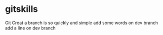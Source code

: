 # gitskills
Git Creat a branch is so quickly and simple
add some words on dev branch
add a line on dev branch
